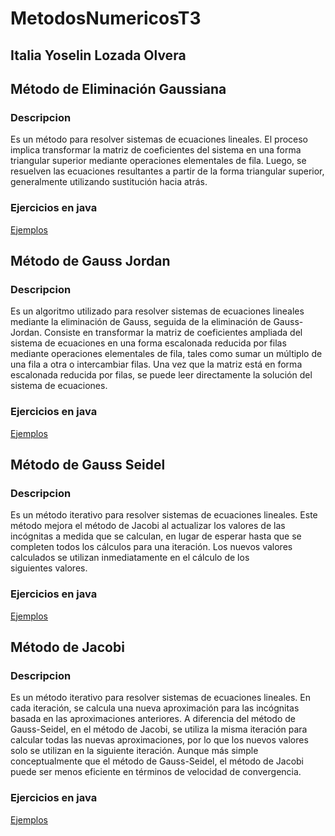 # MetodosNumericosT3

## Italia Yoselin Lozada Olvera

## Método de Eliminación Gaussiana
### Descripcion 

Es un método para resolver sistemas de ecuaciones lineales.
El proceso implica transformar la matriz de coeficientes del sistema en una forma triangular superior mediante operaciones elementales de fila.
Luego, se resuelven las ecuaciones resultantes a partir de la forma triangular superior, generalmente utilizando sustitución hacia atrás.

### Ejercicios en java

[Ejemplos](https://github.com/ItaliaYLO/MetodosNumericosT3/blob/main/Problemario/gaussiana.txt)


## Método de Gauss Jordan
### Descripcion 
Es un algoritmo utilizado para resolver sistemas de ecuaciones lineales mediante la eliminación de Gauss, seguida de la eliminación de Gauss-Jordan.
Consiste en transformar la matriz de coeficientes ampliada del sistema de ecuaciones en una forma escalonada reducida por filas mediante operaciones elementales de fila, tales como sumar un múltiplo de una fila a otra o intercambiar filas.
Una vez que la matriz está en forma escalonada reducida por filas, se puede leer directamente la solución del sistema de ecuaciones.

### Ejercicios en java
[Ejemplos](https://github.com/ItaliaYLO/MetodosNumericosT3/blob/main/Problemario/GaussJordan.txt)


## Método de Gauss Seidel
### Descripcion 
Es un método iterativo para resolver sistemas de ecuaciones lineales.
Este método mejora el método de Jacobi al actualizar los valores de las incógnitas a medida que se calculan, en lugar de esperar hasta que se completen todos los cálculos para una iteración.
Los nuevos valores calculados se utilizan inmediatamente en el cálculo de los siguientes valores.

### Ejercicios en java
[Ejemplos](https://github.com/ItaliaYLO/MetodosNumericosT3/blob/main/Problemario/gaussseidel.txt)


## Método de Jacobi
### Descripcion 
Es un método iterativo para resolver sistemas de ecuaciones lineales.
En cada iteración, se calcula una nueva aproximación para las incógnitas basada en las aproximaciones anteriores.
A diferencia del método de Gauss-Seidel, en el método de Jacobi, se utiliza la misma iteración para calcular todas las nuevas aproximaciones, por lo que los nuevos valores solo se utilizan en la siguiente iteración.
Aunque más simple conceptualmente que el método de Gauss-Seidel, el método de Jacobi puede ser menos eficiente en términos de velocidad de convergencia.

### Ejercicios en java
[Ejemplos](https://github.com/ItaliaYLO/MetodosNumericosT3/blob/main/Problemario/jacobi.txt)

